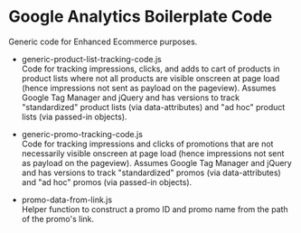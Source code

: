# Google Analytics Boilerplate Code

Generic code for Enhanced Ecommerce purposes.

* generic-product-list-tracking-code.js <br />
Code for tracking impressions, clicks, and adds to cart of products in product lists where not all products are visible onscreen at page load (hence impressions not sent as payload on the pageview). Assumes Google Tag Manager and jQuery and has versions to track "standardized" product lists (via data-attributes) and "ad hoc" product lists (via passed-in objects).

* generic-promo-tracking-code.js <br />
Code for tracking impressions and clicks of promotions that are not necessarily visible onscreen at page load (hence impressions not sent as payload on the pageview). Assumes Google Tag Manager and jQuery and has versions to track "standardized" promos (via data-attributes) and "ad hoc" promos (via passed-in objects).

* promo-data-from-link.js <br />
Helper function to construct a promo ID and promo name from the path of the promo's link.
